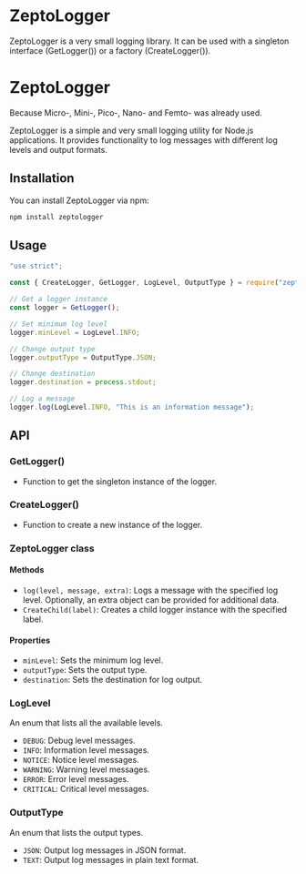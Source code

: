 # ZeptoLogger

ZeptoLogger is a very small logging library.
It can be used with a singleton interface (GetLogger()) or a factory (CreateLogger()).

# ZeptoLogger
Because Micro-, Mini-, Pico-, Nano- and Femto- was already used.

ZeptoLogger is a simple and very small logging utility for Node.js applications. It provides functionality to log messages with different log levels and output formats.

## Installation

You can install ZeptoLogger via npm:

```bash
npm install zeptologger
```

## Usage
```javascript
"use strict";

const { CreateLogger, GetLogger, LogLevel, OutputType } = require("zeptologger");

// Get a logger instance
const logger = GetLogger();

// Set minimum log level
logger.minLevel = LogLevel.INFO;

// Change output type
logger.outputType = OutputType.JSON;

// Change destination
logger.destination = process.stdout;

// Log a message
logger.log(LogLevel.INFO, "This is an information message");
```

## API

### GetLogger()

- Function to get the singleton instance of the logger.

### CreateLogger()

- Function to create a new instance of the logger.

### ZeptoLogger class

#### Methods

- `log(level, message, extra)`: Logs a message with the specified log level. Optionally, an extra object can be provided for additional data.
- `CreateChild(label)`: Creates a child logger instance with the specified label.

#### Properties

- `minLevel`: Sets the minimum log level.
- `outputType`: Sets the output type.
- `destination`: Sets the destination for log output.

### LogLevel

An enum that lists all the available levels.

- `DEBUG`: Debug level messages.
- `INFO`: Information level messages.
- `NOTICE`: Notice level messages.
- `WARNING`: Warning level messages.
- `ERROR`: Error level messages.
- `CRITICAL`: Critical level messages.

### OutputType

An enum that lists the output types.

- `JSON`: Output log messages in JSON format.
- `TEXT`: Output log messages in plain text format.